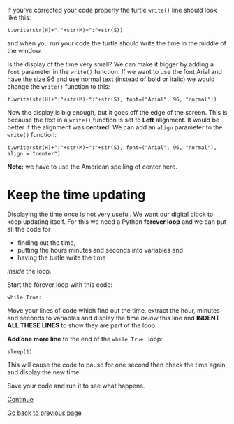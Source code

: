 If you've corrected your code properly the turtle ```write()``` line should look like this:
```
t.write(str(H)+":"+str(M)+":"+str(S))
```
and when you run your code the turtle should write the time in the middle of the window.

Is the display of the time very small? We can make it bigger by adding a ```font``` parameter in the ```write()``` function. If we want to use the font Arial and have the size 96 and use normal text (instead of bold or italic) we would change the ```write()``` function to this:
```
t.write(str(H)+":"+str(M)+":"+str(S), font=("Arial", 96, "normal"))
```

Now the display is big enough, but it goes off the edge of the screen. This is because the text in a ```write()``` function is set to **Left** alignment. It would be better if the alignment was **centred**. We can add an ```align``` parameter to the ```write()``` function:
```
t.write(str(H)+":"+str(M)+":"+str(S), font=("Arial", 96, "normal"), align = "center")
```
**Note:** we have to use the American spelling of center here.

# Keep the time updating

Displaying the time once is not very useful. We want our digital clock to keep updating itself. For this we need a Python **forever loop** and we can put all the code for 
* finding out the time, 
* putting the hours minutes and seconds into variables and 
* having the turtle write the time 

*inside* the loop.

Start the forever loop with this code:
```
while True:
```
Move your lines of code which find out the time, extract the hour, minutes and seconds to variables and display the time *below* this line and **INDENT ALL THESE LINES**  to show they are part of the loop.

**Add one more line** to the end of the ```while True:``` loop:
```
sleep(1)
```
This will cause the code to pause for one second then check the time again and display the new time.

Save your code and run it to see what happens.

[Continue](README4.md)

[Go back to previous page](README2.md)

